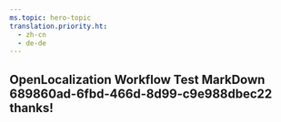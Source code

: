 ```yaml
---
ms.topic: hero-topic
translation.priority.ht: 
  - zh-cn
  - de-de
---
```

## OpenLocalization Workflow Test MarkDown 689860ad-6fbd-466d-8d99-c9e988dbec22 thanks!
